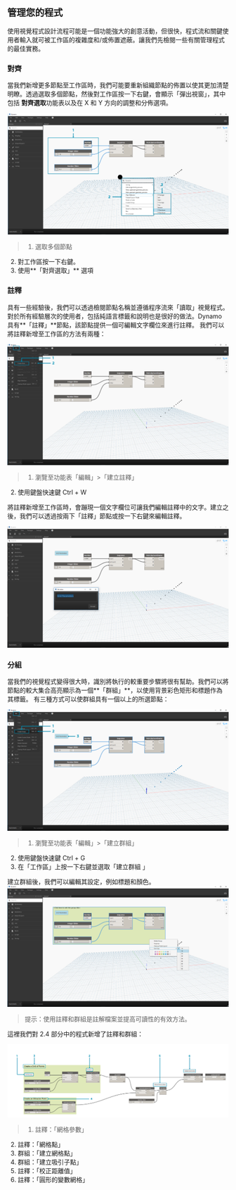

## 管理您的程式

使用視覺程式設計流程可能是一個功能強大的創意活動，但很快，程式流和關鍵使用者輸入就可被工作區的複雜度和/或佈置遮蔽。讓我們先檢閱一些有關管理程式的最佳實務。

### 對齊

當我們新增更多節點至工作區時，我們可能要重新組織節點的佈置以使其更加清楚明瞭。透過選取多個節點，然後對工作區按一下右鍵，會顯示「彈出視窗」，其中包括 **對齊選取**功能表以及在 X 和 Y 方向的調整和分佈選項。

![對齊](images/3-4/00-Align.png)

> 1. 選取多個節點
2. 對工作區按一下右鍵。
3. 使用**「對齊選取」** 選項

### 註釋

具有一些經驗後，我們可以透過檢閱節點名稱並遵循程序流來「讀取」視覺程式。對於所有經驗層次的使用者，包括純語言標籤和說明也是很好的做法。Dynamo 具有**「註釋」**節點，該節點提供一個可編輯文字欄位來進行註釋。 我們可以將註釋新增至工作區的方法有兩種：

![註釋](images/3-4/01-Notes01.png)

> 1. 瀏覽至功能表「編輯」>「建立註釋」
2. 使用鍵盤快速鍵 Ctrl + W

將註釋新增至工作區時，會蹦現一個文字欄位可讓我們編輯註釋中的文字。建立之後，我們可以透過按兩下「註釋」節點或按一下右鍵來編輯註釋。

![註釋編輯](images/3-4/02-Notes02.png)

### 分組

當我們的視覺程式變得很大時，識別將執行的較重要步驟將很有幫助。我們可以將節點的較大集合高亮顯示為一個**「群組」**，以使用背景彩色矩形和標題作為其標籤。 有三種方式可以使群組具有一個以上的所選節點：

![群組](images/3-4/04-Groups01.png)

> 1. 瀏覽至功能表「編輯」>「建立群組」
2. 使用鍵盤快速鍵 Ctrl + G
3. 在「工作區」上按一下右鍵並選取「建立群組 」

建立群組後，我們可以編輯其設定，例如標題和顏色。![群組設定](images/3-4/05-Groups02.png)

> 提示：使用註釋和群組是註解檔案並提高可讀性的有效方法。

這裡我們對 2.4 部分中的程式新增了註釋和群組：

![分組範例](images/3-4/03-Groups00.png)

> 1. 註釋：「網格參數」
2. 註釋：「網格點」
3. 群組：「建立網格點」
4. 群組：「建立吸引子點」
5. 註釋：「校正距離值」
6. 註釋：「圓形的變數網格」

